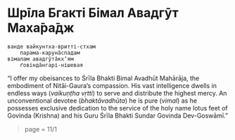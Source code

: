 # Шрīла Бгакті Бімал Авадгӯт Маха̄ра̄дж

    ванде вайкунтха-вритті-стхам
        парама-каруна̄спадам
    вімалам авадгӯта̄кхʼям
        ґовінда̄нгарі-нішевая

“I offer my obeisances to Śrīla Bhakti Bimal Avadhūt Mahārāja, the embodiment of Nitāi-Gaura’s compassion. His vast intelligence dwells in endless ways (*vaikuṇṭha vṛtti*) to serve and distribute the highest mercy. An unconventional devotee (*bhaktāvadhūta*) he is pure (*vimal*) as he possesses exclusive dedication to the service of the holy name lotus feet of Govinda (Krishna) and his Guru Śrīla Bhakti Sundar Govinda Dev-Goswāmī.”


> page = 11/1